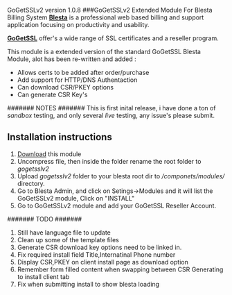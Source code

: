 GoGetSSLv2 version 1.0.8
###GoGetSSLv2 Extended Module For Blesta Billing System
[**Blesta**](http://www.blesta.com) is a professional web based billing and support application focusing on productivity and usability.

[**GoGetSSL**](https://www.gogetssl.com) offer's a wide range of SSL certificates and a reseller program.

This module is a extended version of the standard GoGetSSL Blesta Module, alot has been re-written and added :

* Allows certs to be added after order/purchase
* Add support for HTTP/DNS Authentaction
* Can download CSR/PKEY options
* Can generate CSR Key's

####### NOTES #######
This is first inital release, i have done a ton of *sandbox* testing, and only several *live* testing, any issue's please submit.

## Installation instructions
1. [Download](https://github.com/lukesUbuntu/gogetsslv2/archive/master.zip) this module
2. Uncompress file, then inside the folder rename the root folder to *gogetsslv2* 
3. Upload *gogetsslv2* folder to your blesta root dir to */componets/modules/* directory.
3. Go to Blesta Admin, and click on Setings->Modules and it will list the GoGetSSLv2 module, Click on "INSTALL"
4. Go to GoGetSSLv2 module and add your GoGetSSL Reseller Account.

####### TODO #######
1. Still have language file to update
2. Clean up some of the template files
3. Generate CSR download key options need to be linked in.
4. Fix required install field Title,Internatinal Phone number
5. Display CSR,PKEY on client install page as download option
6. Remember form filled content when swapping between CSR Generating to install client tab
7. Fix when submitting install to show blesta loading
